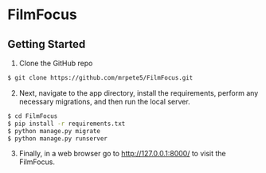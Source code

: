 # FilmFocus

## Getting Started

1) Clone the GitHub repo

```bash
$ git clone https://github.com/mrpete5/FilmFocus.git
```
2) Next, navigate to the app directory, install the requirements, perform any necessary migrations, and then run the local server.

```bash
$ cd FilmFocus
$ pip install -r requirements.txt
$ python manage.py migrate
$ python manage.py runserver
```
3) Finally, in a web browser go to http://127.0.0.1:8000/ to visit the FilmFocus.
